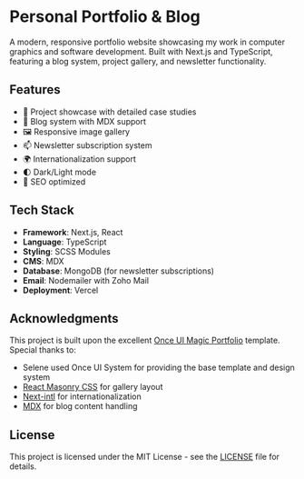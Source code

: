 # Personal Portfolio & Blog

A modern, responsive portfolio website showcasing my work in computer graphics and software development. Built with Next.js and TypeScript, featuring a blog system, project gallery, and newsletter functionality.

## Features

- 🎨 Project showcase with detailed case studies
- 📝 Blog system with MDX support
- 🖼️ Responsive image gallery
- 📫 Newsletter subscription system
- 🌍 Internationalization support
- 🌓 Dark/Light mode
- 🎯 SEO optimized

## Tech Stack

- **Framework**: Next.js, React
- **Language**: TypeScript
- **Styling**: SCSS Modules
- **CMS**: MDX
- **Database**: MongoDB (for newsletter subscriptions)
- **Email**: Nodemailer with Zoho Mail
- **Deployment**: Vercel

## Acknowledgments

This project is built upon the excellent [Once UI Magic Portfolio](Fork.md) template. Special thanks to:

- Selene used Once UI System for providing the base template and design system
- [React Masonry CSS](https://github.com/paulcollett/react-masonry-css) for gallery layout
- [Next-intl](https://github.com/amannn/next-intl) for internationalization
- [MDX](https://mdxjs.com/) for blog content handling

## License

This project is licensed under the MIT License - see the [LICENSE](LICENSE) file for details.
